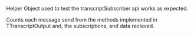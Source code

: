 Helper Object used to test the transcriptSubscriber api works as expected.

Counts each message send from the methods implemented in TTranscriptOutput and, the subscriptions, and data recieved.

